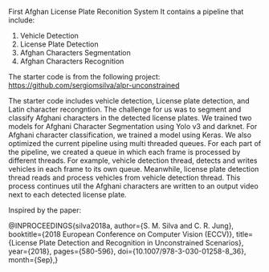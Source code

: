 First Afghan License Plate Reconition System
It contains a pipeline that include:
1) Vehicle Detection
2) License Plate Detection
3) Afghan Characters Segmentation
4) Afghan Characters Recognition

The starter code is from the following project:
https://github.com/sergiomsilva/alpr-unconstrained

The starter code includes vehicle detection, License plate detection, and Latin character recongntion.
The challenge for us was to segment and classify Afghani characters in the detected license plates. We trained two models for Afghani Character Segmentation using Yolo v3 and darknet. For Afghani character classification, we trained a model using Keras. We also optimized the current pipeline using multi threaded queues. For each part of the pipeline, we created a queue in which each frame is processed by different threads. For example, vehicle detection thread, detects and writes vehicles in each frame to its own queue. Meanwhile, license plate detection thread reads and process vehicles from vehicle detection thread. This process continues util the Afghani characters are written to an output video next to each detected license plate.



Inspired by the paper:

@INPROCEEDINGS{silva2018a,
  author={S. M. Silva and C. R. Jung}, 
  booktitle={2018 European Conference on Computer Vision (ECCV)}, 
  title={License Plate Detection and Recognition in Unconstrained Scenarios}, 
  year={2018}, 
  pages={580-596}, 
  doi={10.1007/978-3-030-01258-8_36}, 
  month={Sep},}

